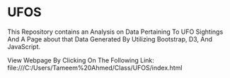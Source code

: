 # UFOS

This Repository contains an Analysis on Data Pertaining To UFO Sightings And A Page about that Data Generated By Utilizing Bootstrap, D3, And JavaScript.

View Webpage By Clicking On The Following Link: file:///C:/Users/Tameem%20Ahmed/Class/UFOS/index.html
